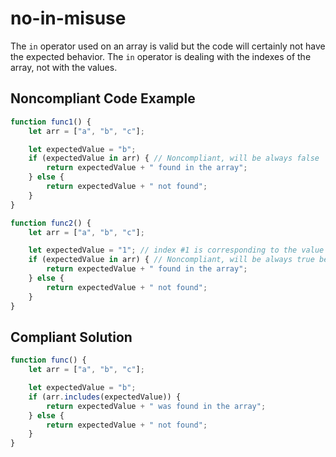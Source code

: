 # no-in-misuse

The `in` operator used on an array is valid but the code will certainly not have the expected behavior. The `in` operator is
dealing with the indexes of the array, not with the values. 

## Noncompliant Code Example

```typescript
function func1() {
    let arr = ["a", "b", "c"];

    let expectedValue = "b";
    if (expectedValue in arr) { // Noncompliant, will be always false
        return expectedValue + " found in the array";
    } else {
        return expectedValue + " not found";
    }
}

function func2() {
    let arr = ["a", "b", "c"];

    let expectedValue = "1"; // index #1 is corresponding to the value "b"
    if (expectedValue in arr) { // Noncompliant, will be always true because the array is made of 3 elements and the #1 is always there whatever its value
        return expectedValue + " found in the array";
    } else {
        return expectedValue + " not found";
    }
}
```
## Compliant Solution

```typescript
function func() {
    let arr = ["a", "b", "c"];

    let expectedValue = "b";
    if (arr.includes(expectedValue)) {
        return expectedValue + " was found in the array";
    } else {
        return expectedValue + " not found";
    }
}
```


